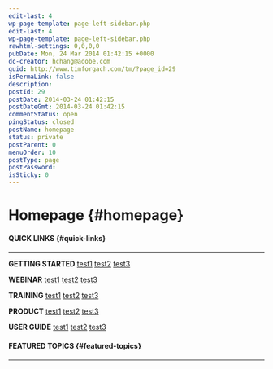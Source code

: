 ```yaml
---
edit-last: 4
wp-page-template: page-left-sidebar.php
edit-last: 4
wp-page-template: page-left-sidebar.php
rawhtml-settings: 0,0,0,0
pubDate: Mon, 24 Mar 2014 01:42:15 +0000
dc-creator: hchang@adobe.com
guid: http://www.timforgach.com/tm/?page_id=29
isPermaLink: false
description: 
postId: 29
postDate: 2014-03-24 01:42:15
postDateGmt: 2014-03-24 01:42:15
commentStatus: open
pingStatus: closed
postName: homepage
status: private
postParent: 0
menuOrder: 10
postType: page
postPassword: 
isSticky: 0
---
```


# Homepage {#homepage}

#### QUICK LINKS {#quick-links}

---

**GETTING STARTED** 
[test1](#) [test2](#) [test3](#) 

**WEBINAR** 
[test1](#) [test2](#) [test3](#) 

**TRAINING** 
[test1](#) [test2](#) [test3](#) 

**PRODUCT** 
[test1](#) [test2](#) [test3](#) 

**USER GUIDE** 
[test1](#) [test2](#) [test3](#) 

####

#### FEATURED TOPICS {#featured-topics}

---

